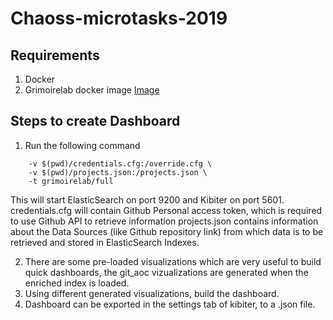 # Chaoss-microtasks-2019

## Requirements
1. Docker
2. Grimoirelab docker image [Image](https://hub.docker.com/r/grimoirelab/full)

## Steps to create Dashboard
1. Run the following command
```docker run -p 127.0.0.1:9200:9200 -p 127.0.0.1:5601:5601 \
    -v $(pwd)/credentials.cfg:/override.cfg \
    -v $(pwd)/projects.json:/projects.json \
    -t grimoirelab/full
```
This will start ElasticSearch on port 9200 and Kibiter on port 5601.
credentials.cfg will contain Github Personal access token, which is required to use Github API to retrieve information
projects.json contains information about the Data Sources (like Github repository link) from which data is to be retrieved and stored in ElasticSearch Indexes.

2. There are some pre-loaded visualizations which are very useful to build quick dashboards, the git_aoc vizualizations are generated when the enriched index is loaded.
3. Using different generated visualizations, build the dashboard.
4. Dashboard can be exported in the settings tab of kibiter, to a .json file.
